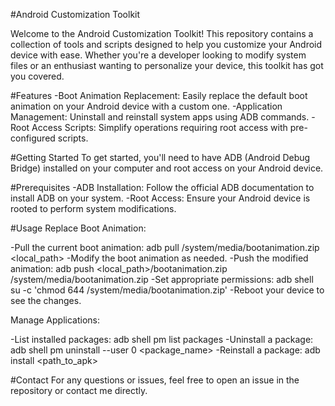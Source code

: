 #Android Customization Toolkit

Welcome to the Android Customization Toolkit!
This repository contains a collection of tools and scripts designed to help you customize your Android device with ease.
Whether you're a developer looking to modify system files or an enthusiast wanting to personalize your device, this toolkit has got you covered.

#Features
-Boot Animation Replacement: Easily replace the default boot animation on your Android device with a custom one.
-Application Management: Uninstall and reinstall system apps using ADB commands.
-Root Access Scripts: Simplify operations requiring root access with pre-configured scripts.

#Getting Started
To get started, you'll need to have ADB (Android Debug Bridge) installed on your computer and root access on your Android device.

#Prerequisites
-ADB Installation: Follow the official ADB documentation to install ADB on your system.
-Root Access: Ensure your Android device is rooted to perform system modifications.

#Usage
Replace Boot Animation:

-Pull the current boot animation: adb pull /system/media/bootanimation.zip <local_path>
-Modify the boot animation as needed.
-Push the modified animation: adb push <local_path>/bootanimation.zip /system/media/bootanimation.zip
-Set appropriate permissions: adb shell su -c 'chmod 644 /system/media/bootanimation.zip'
-Reboot your device to see the changes.

Manage Applications:

-List installed packages: adb shell pm list packages
-Uninstall a package: adb shell pm uninstall --user 0 <package_name>
-Reinstall a package: adb install <path_to_apk>

#Contact
For any questions or issues, feel free to open an issue in the repository or contact me directly.
